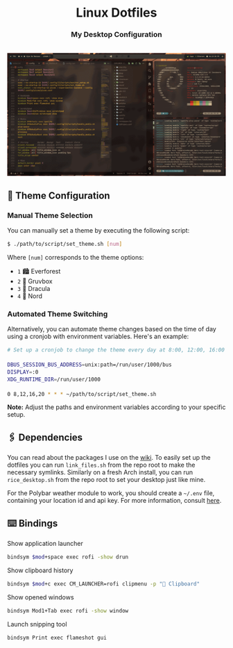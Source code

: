 <div align="center">
    <h1>Linux Dotfiles</h1>
    <h3>My Desktop Configuration</h3>
</div>
<br>

<img src="./screenshots/showcase.gif" alt="Showcase">

## 🎨 Theme Configuration

### Manual Theme Selection

You can manually set a theme by executing the following script:

```bash
$ ./path/to/script/set_theme.sh [num]
```

Where `[num]` corresponds to the theme options:

- `1` 🏙️ Everforest
- `2` 🌇 Gruvbox
- `3` 🌆 Dracula
- `4` 🌃 Nord

### Automated Theme Switching

Alternatively, you can automate theme changes based on the time of day using a cronjob with environment variables. Here's an example:

```bash
# Set up a cronjob to change the theme every day at 8:00, 12:00, 16:00 and 20:00.

DBUS_SESSION_BUS_ADDRESS=unix:path=/run/user/1000/bus
DISPLAY=:0
XDG_RUNTIME_DIR=/run/user/1000

0 8,12,16,20 * * * ~/path/to/script/set_theme.sh
```

**Note:** Adjust the paths and environment variables according to your specific setup.

## 🖇️ Dependencies

You can read about the packages I use on the [wiki](https://github.com/edu-flores/linux-dotfiles/wiki). To easily set up the dotfiles you can run `link_files.sh` from the repo root to make the necessary symlinks. Similarly on a fresh Arch install, you can run `rice_desktop.sh` from the repo root to set your desktop just like mine.

For the Polybar weather module to work, you should create a `~/.env` file, containing your location id and api key. For more information, consult [here](https://openweathermap.org/).

## ⌨️ Bindings

Show application launcher
```bash
bindsym $mod+space exec rofi -show drun
```

Show clipboard history
```bash
bindsym $mod+c exec CM_LAUNCHER=rofi clipmenu -p "󰅇 Clipboard"
```

Show opened windows
```bash
bindsym Mod1+Tab exec rofi -show window
```

Launch snipping tool
```bash
bindsym Print exec flameshot gui
```
